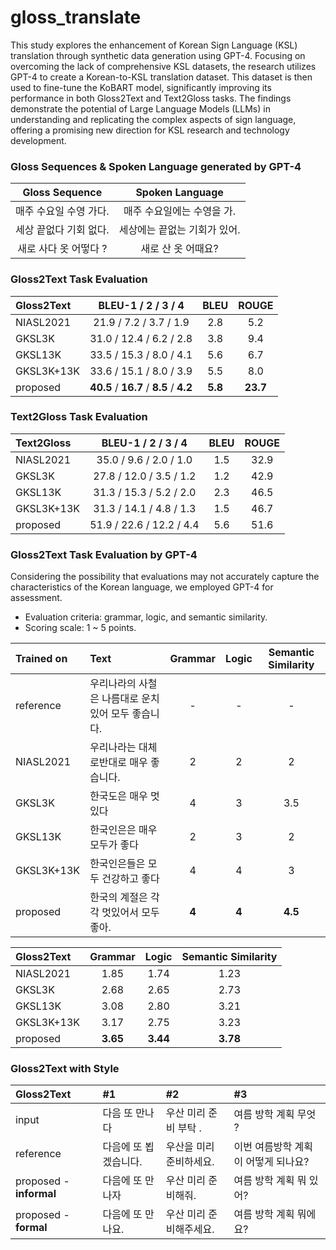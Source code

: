 # gloss_translate

This study explores the enhancement of Korean Sign Language (KSL) translation through synthetic data generation using GPT-4. Focusing on overcoming the lack of comprehensive KSL datasets, the research utilizes GPT-4 to create a Korean-to-KSL translation dataset. This dataset is then used to fine-tune the KoBART model, significantly improving its performance in both Gloss2Text and Text2Gloss tasks. The findings demonstrate the potential of Large Language Models (LLMs) in understanding and replicating the complex aspects of sign language, offering a promising new direction for KSL research and technology development.

### Gloss Sequences & Spoken Language generated by **GPT-4** 

| **Gloss Sequence** | **Spoken Language** |
|:------------------:|:-------------------:|
|   매주 수요일 수영 가다.    |   매주 수요일에는 수영을 가.   |
|   세상 끝없다 기회 없다.    |  세상에는 끝없는 기회가 있어.   |
|   새로 사다 옷 어떻다 ?    |     새로 산 옷 어때요?     |

### Gloss2Text Task Evaluation

| Gloss2Text |   BLEU-1 / 2 / 3 / 4    |  BLEU   | ROUGE |
|:-----------|:-----------------------:|:-------:|:------:|
| NIASL2021  | 21.9 / 7.2 / 3.7 / 1.9  |   2.8   | 5.2 |
| GKSL3K     | 31.0 / 12.4 / 6.2 / 2.8 |   3.8   | 9.4 |
| GKSL13K    | 33.5 / 15.3 / 8.0 / 4.1 |   5.6   |6.7 |
| GKSL3K+13K | 33.6 / 15.1 / 8.0 / 3.9 |   5.5   |8.0 |
| proposed   | **40.5** / **16.7** / **8.5** / **4.2** | **5.8** | **23.7** |

### Text2Gloss Task Evaluation
| Text2Gloss |    BLEU-1 / 2 / 3 / 4    | BLEU | ROUGE |
|:-----------|:------------------------:|:----:|:-----:|
| NIASL2021  |  35.0 / 9.6 / 2.0 / 1.0  | 1.5  | 32.9  |
| GKSL3K     | 27.8 / 12.0 / 3.5 / 1.2  | 1.2  | 42.9  |
| GKSL13K    | 31.3 / 15.3 / 5.2 / 2.0  | 2.3  | 46.5  |
| GKSL3K+13K | 31.3 / 14.1 / 4.8 / 1.3  | 1.5  | 46.7  |
| proposed   | 51.9 / 22.6 / 12.2 / 4.4 | 5.6  | 51.6  |

### Gloss2Text Task Evaluation by GPT-4
Considering the possibility that evaluations may not accurately capture the characteristics of the Korean language, we employed GPT-4 for assessment.
- Evaluation criteria: grammar, logic, and semantic similarity.
- Scoring scale: 1 ~ 5 points.

| Trained on  | Text                                       | Grammar | Logic  |         Semantic Similarity          |
|:------------|:-------------------------------------------|:-------:|:------:|:------------------------------------:|
| reference   | 우리나라의 사철은 나름대로 운치 있어 모두 좋습니다.  |      -      |      -          |                -                   | 
| NIASL2021   | 우리나라는 대체로반대로 매우 좋습니다.                      |    2    |   2    |         2        |
| GKSL3K      | 한국도은 매우 멋있다                                |    4    |   3    |        3.5         |
| GKSL13K     | 한국인은은 매우 모두가 좋다                            |    2    |   3    |          2      |
| GKSL3K+13K  | 한국인은들은 모두 건강하고 좋다                          |    4    |   4    |       3          |
| proposed    | 한국의 계절은 각각 멋있어서 모두 좋아.                     |  **4**  | **4**  |     **4.5**        |


| Gloss2Text |       Grammar       |         Logic         |  Semantic Similarity  |
|:-----------|:-------------------:|:---------------------:|:---------------------:|
| NIASL2021  |        1.85         |         1.74          |         1.23          |
| GKSL3K     |        2.68         |         2.65          |         2.73          |
| GKSL13K    |        3.08         |         2.80          |         3.21          |
| GKSL3K+13K |        3.17         |         2.75          |         3.23          |
| proposed   |      **3.65**       |       **3.44**        |       **3.78**        |

### Gloss2Text with Style
| Gloss2Text | #1           | #2            | #3                   |
|:-------|:-------------|:--------------|:---------------------|
|input | 다음 또 만나다     | 우산 미리 준비 부탁 . | 여름 방학 계획 무엇 ?        |
|reference | 다음에 또 뵙겠습니다. |우산을 미리 준비하세요.| 이번 여름방학 계획이 어떻게 되나요? |
|proposed - **informal** | 다음에 또 만나자    |우산 미리 준비해줘.| 여름 방학 계획 뭐 있어?       |
|proposed - **formal** | 다음에 또 만나요.   | 우산 미리 준비해주세요.| 여름 방학 계획 뭐에요?        |